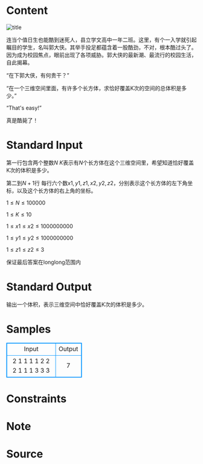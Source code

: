 
# Content

![title](/source/lutece/guo-da-xia-yu-you-he-gui-gan/img/aHR0cHM6Ly9hY20udWVzdGMuZWR1LmNuL21lZGlhL2ltYWdlL3Byb2JsZW0vMTMzNS8yMDE2MDQxMjEwMTYxNTg3MTcuanBn.jpg)

连当个值日生也能酷到迷死人，县立学文高中一年二班。这里，有个一入学就引起瞩目的学生，名叫郭大侠。其举手投足都蕴含着一股酷劲，不对，根本酷过头了。因为成为校园焦点，眼前出现了各项威胁。郭大侠的最新潮、最流行的校园生活，自此揭幕。

“在下郭大侠，有何贵干？”

“在一个三维空间里面，有许多个长方体，求恰好覆盖K次的空间的总体积是多少。”

“That's easy!”

真是酷毙了！

# Standard Input

第一行包含两个整数$N$ $K$表示有$N$个长方体在这个三维空间里，希望知道恰好覆盖K次的体积是多少。

第二到$N+1$行 每行六个数$x1,y1,z1,x2,y2,z2$，分别表示这个长方体的左下角坐标，以及这个长方体的右上角的坐标。

$1\le N \le 100000$

$1\le K \le 10$

$1\le x1 \le x2 \le 1000000000$

$1\le y1 \le y2 \le 1000000000$

$1\le z1 \le z2 \le 3$

保证最后答案在longlong范围内

# Standard Output

输出一个体积，表示三维空间中恰好覆盖K次的体积是多少。

# Samples

<style>
        table,table tr th, table tr td { border:1px solid #0094ff; }
        table { width: 200px; min-height: 25px; line-height: 25px; text-align: center; border-collapse: collapse;}   
    </style>
<table>
	<tr>
		<td>Input</td>
		<td>Output</td>
	</tr>
<tr><td>2 1
1 1 1 2 2 2 
1 1 1 3 3 3</td><td>7</td></tr></table>


# Constraints



# Note



# Source


